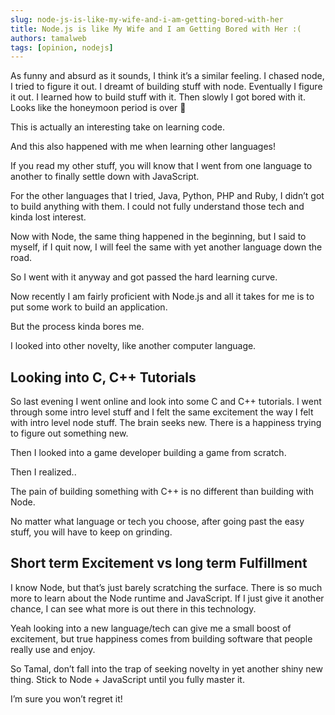 ```yaml
---
slug: node-js-is-like-my-wife-and-i-am-getting-bored-with-her
title: Node.js is like My Wife and I am Getting Bored with Her :(
authors: tamalweb
tags: [opinion, nodejs]
---
```


As funny and absurd as it sounds, I think it’s a similar feeling. I chased node, I tried to figure it out. I dreamt of building stuff with node. Eventually I figure it out. I learned how to build stuff with it. Then slowly I got bored with it. Looks like the honeymoon period is over 🙁

This is actually an interesting take on learning code.

And this also happened with me when learning other languages!

<!-- truncate -->

If you read my other stuff, you will know that I went from one language to another to finally settle down with JavaScript.

For the other languages that I tried, Java, Python, PHP and Ruby, I didn’t got to build anything with them. I could not fully understand those tech and kinda lost interest.

Now with Node, the same thing happened in the beginning, but I said to myself, if I quit now, I will feel the same with yet another language down the road.

So I went with it anyway and got passed the hard learning curve.

Now recently I am fairly proficient with Node.js and all it takes for me is to put some work to build an application.

But the process kinda bores me.

I looked into other novelty, like another computer language.

## Looking into C, C++ Tutorials

So last evening I went online and look into some C and C++ tutorials. I went through some intro level stuff and I felt the same excitement the way I felt with intro level node stuff. The brain seeks new. There is a happiness trying to figure out something new.

Then I looked into a game developer building a game from scratch.

Then I realized..

The pain of building something with C++ is no different than building with Node.

No matter what language or tech you choose, after going past the easy stuff, you will have to keep on grinding.

## Short term Excitement vs long term Fulfillment

I know Node, but that’s just barely scratching the surface. There is so much more to learn about the Node runtime and JavaScript. If I just give it another chance, I can see what more is out there in this technology.

Yeah looking into a new language/tech can give me a small boost of excitement, but true happiness comes from building software that people really use and enjoy.

So Tamal, don’t fall into the trap of seeking novelty in yet another shiny new thing. Stick to Node + JavaScript until you fully master it.

I’m sure you won’t regret it!
